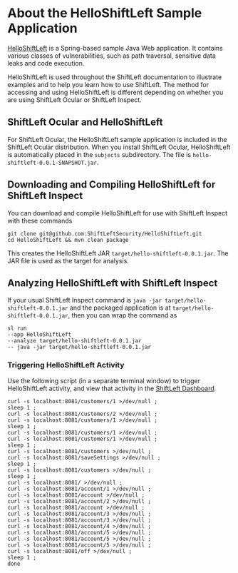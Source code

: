 # About the HelloShiftLeft Sample Application

[HelloShiftLeft](https://github.com/ShiftLeftSecurity/HelloShiftLeft) is a Spring-based sample Java Web application. It 
contains various classes of vulnerabilities, such as path traversal, sensitive data leaks and code execution. 

HelloShiftLeft is used throughout the ShiftLeft documentation to illustrate examples and to help you learn how to use ShiftLeft. The method for accessing and using HelloShiftLeft is different depending on whether you are using ShiftLeft Ocular or ShiftLeft Inspect.

## ShiftLeft Ocular and HelloShiftLeft

For ShiftLeft Ocular, the HelloShiftLeft sample application is included in the ShiftLeft Ocular distribution. When you install ShiftLeft Ocular, HelloShiftLeft is automatically placed in the `subjects` subdirectory. The file is `hello-shiftleft-0.0.1-SNAPSHOT.jar`.

## Downloading and Compiling HelloShiftLeft for ShiftLeft Inspect

You can download and compile HelloShiftLeft for use with ShiftLeft Inspect with these commands

```
git clone git@github.com:ShiftLeftSecurity/HelloShiftLeft.git
cd HelloShiftLeft && mvn clean package
```

This creates the HelloShiftLeft JAR `target/hello-shiftleft-0.0.1.jar`. The JAR file is used as the target for analysis.

## Analyzing HelloShiftLeft with ShiftLeft Inspect

If your usual ShiftLeft Inspect command is `java -jar target/hello-shiftleft-0.0.1.jar` and the packaged application is at `target/hello-shiftleft-0.0.1.jar`, then you can wrap the command as

```
sl run 
--app HelloShiftLeft 
--analyze target/hello-shiftleft-0.0.1.jar 
-- java -jar target/hello-shiftleft-0.0.1.jar
```

### Triggering HelloShiftLeft Activity

Use the following script (in a separate terminal window) to trigger HelloShiftLeft activity, and view that activity in the [ShiftLeft Dashboard](../using-inspect-protect/using-workflow/vulnerability-dashboard.md).

```
curl -s localhost:8081/customers/1 >/dev/null ;
sleep 1 ;
curl -s localhost:8081/customers/2 >/dev/null ;
curl -s localhost:8081/customers/1 >/dev/null ;
sleep 1 ;
curl -s localhost:8081/customers/1 >/dev/null ;
curl -s localhost:8081/customers/1 >/dev/null ;
sleep 1 ;
curl -s localhost:8081/customers >/dev/null ;
curl -s localhost:8081/saveSettings >/dev/null ;
sleep 1 ;
curl -s localhost:8081/customers >/dev/null ;
sleep 1 ;
curl -s localhost:8081/ >/dev/null ;
curl -s localhost:8081/account/1 >/dev/null ;
curl -s localhost:8081/account >/dev/null ;
curl -s localhost:8081/account/2 >/dev/null ;
curl -s localhost:8081/account >/dev/null ;
curl -s localhost:8081/account/3 >/dev/null ;
curl -s localhost:8081/account/3 >/dev/null ;
curl -s localhost:8081/account/4 >/dev/null ;
curl -s localhost:8081/account/5 >/dev/null ;
curl -s localhost:8081/account/5 >/dev/null ;
curl -s localhost:8081/account/5 >/dev/null ;
curl -s localhost:8081/off >/dev/null ;
sleep 1 ;
done 
```
